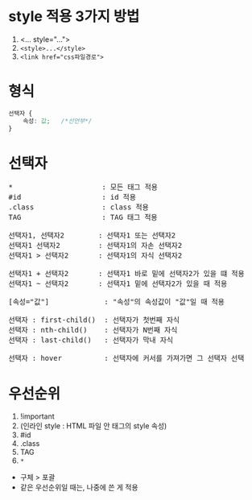 # style 적용 3가지 방법
1. <... style="...">
2. `<style>...</style>`
3. `<link href="css파일경로">`

# 형식
```css
선택자 {
    속성: 값;   /*선언부*/
}
```

# 선택자
<pre>
*                     : 모든 태그 적용
#id                   : id 적용
.class                : class 적용
TAG                   : TAG 태그 적용

선택자1, 선택자2        : 선택자1 또는 선택자2
선택자1 선택자2         : 선택자1의 자손 선택자2
선택자1 > 선택자2       : 선택자1의 자식 선택자2

선택자1 + 선택자2       : 선택자1 바로 밑에 선택자2가 있을 떄 적용
선택자1 ~ 선택자2       : 선택자1 밑에 선택자2가 있을 때 적용

[속성="값"]             : "속성"의 속성값이 "값"일 때 적용

선택자 : first-child()  : 선택자가 첫번째 자식
선택자 : nth-child()    : 선택자가 N번째 자식
선택자 : last-child()   : 선택자가 막내 자식

선택자 : hover          : 선택자에 커서를 가져가면 그 선택자 선택
</pre>

# 우선순위
1. !important
2. (인라인 style : HTML 파일 안 태그의 style 속성)
3. #id
4. .class
5. TAG
6. `*`
- 구체 > 포괄
- 같은 우선순위일 때는, 나중에 쓴 게 적용